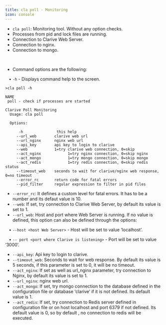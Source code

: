 ```yaml
---
title: cla poll - Monitoring
icon: console
---
```

* `cla poll`: Monitoring tool. Without any option checks.
* Processes from pid and lock files are running.
* Connection to Clarive Web Server.
* Connection to nginx.
* Connection to mongo.

<br/>

* Command options are the following:

&nbsp; &nbsp;• `-h` - Displays command help to the screen.

    >cla poll -h

    NAME
     poll - check if processes are started

    Clarive Poll Monitoring
      Usage: cla poll

      Options:

          -h               this help
         --url_web        clarive web url
         --url_nginx      nginx web url
         --api_key        api key to login to clarive
         --web            1=try clarive web connection, 0=skip
         --act_nginx     	    1=try nginx connection, 0=skip nginx
         --act_mongo            1=try mongo connection, 0=skip mongo
         --act_redis            1=try redis connection, 0=skip redis status
         --timeout_web    seconds to wait for clarive/nginx web response, 0=no timeout
         --error_rc       return code for fatal errors
         --pid_filter     regular expression to filter in pid files    

* `--error_rc`: It defines a custom level for fatal errors. It has to be a number and its defaut value is 10.
* `--web`: If set, try connection to Clarive Web Server, by default its value is set to 1.
* `--url_web`: Host and port where Web Server is running.  If no value is defined, this option can also be defined through the options: <br />

&nbsp; &nbsp;• `--host <host Web Server>` - Host will be set to value ‘localhost’. <br />

&nbsp; &nbsp;• `-- port <port where Clarive is listening>` - Port will be set to value ‘3000’. <br/>

* `--api_key`: Api key to login to clarive.
* `--timeout_web`:  Seconds to wait for web response. By default its value is 5 seconds, if this parameter is set to 0, it will be no timeout.
* `--act_nginx`: If set  as well as url_nginx parameter,  try connection to Nginx, by default its value is set to 1.
* `--url_nginx`: nginx web url.
* `--act_mongo`: If set, try mongo  connection to the database defined in the configuration file or database ‘clarive’ if it is not defined. Its default value is 1.
* `--act_redis`: If set, try connection to Redis server defined in configuration file or on host localhost and port 6379 if not defined. Its default value is 0, so by default , no connection to redis will be executed.


